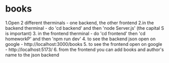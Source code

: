 # books


1.Open 2 different therminals - one backend, the other frontend
2.in the backend therminal - do 'cd backend' and then 'node Server.js' (the capital S is important)
3. in the frontend therminal - do 'cd frontend' then 'cd homeworkP' and then 'npm run dev'
4. to see the backend json open on google - http://localhost:3000/books
5. to see the frontend open on google - http://localhost:5173/
6. from the frontend you can add books and author's name to the json backend
